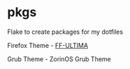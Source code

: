 # pkgs

Flake to create packages for my dotfiles 

Firefox Theme - [FF-ULTIMA](https://github.com/soulhotel/FF-ULITMA)

Grub Theme - ZorinOS Grub Theme